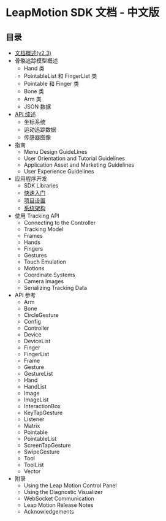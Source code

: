 # LeapMotion SDK 文档 - 中文版

## 目录

* [文档概述(v2.3)](index.md)
* 骨骼追踪模型概述
  - Hand 类
  - PointableList 和 FingerList 类
  - Pointable 和 Finger 类
  - Bone 类
  - Arm 类
  - JSON 数据
* [API 综述](devguide/Leap_Overview.md)
  - 坐标系统
  - 运动追踪数据
  - 传感器图像
* 指南
  - Menu Design GuideLines
  - User Orientation and Tutorial Guidelines
  - Application Asset and Marketing Guidelines
  - User Experience Guidelines
* 应用程序开发
  - SDK Libraries
  - [快速入门](devguide/Sample_Tutorial.md)
  - [项目设置](devguide/Project_Setup.md)
  - [系统架构](devguide/Leap_Architecture.md)
* 使用 Tracking API
  - Connecting to the Controller
  - Tracking Model
  - Frames
  - Hands
  - Fingers
  - Gestures
  - Touch Emulation
  - Motions
  - Coordinate Systems
  - Camera Images
  - Serializing Tracking Data
* API 参考
  - Arm
  - Bone
  - CircleGesture
  - Config
  - Controller
  - Device
  - DeviceList
  - Finger
  - FingerList
  - Frame
  - Gesture
  - GestureList
  - Hand
  - HandList
  - Image
  - ImageList
  - InteractionBox
  - KeyTapGesture
  - Listener
  - Matrix
  - Pointable
  - PointableList
  - ScreenTapGesture
  - SwipeGesture
  - Tool
  - ToolList
  - Vector
* 附录
  - Using the Leap Motion Control Panel
  - Using the Diagnostic Visualizer
  - WebSocket Communication
  - Leap Motion Release Notes
  - Acknowledgements